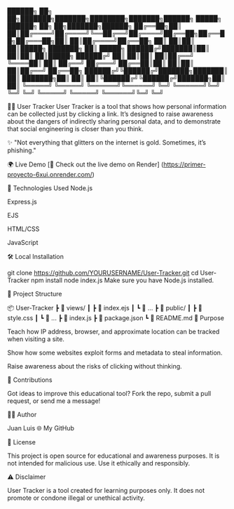 ██████╗ ██╗   ██╗███████╗███████╗████████╗███████╗██████╗ █████╗ ██████╗ ██╗   ██╗███████╗██████╗
██╔══██╗██║   ██║██╔════╝██╔════╝╚══██╔══╝██╔════╝██╔══██╗██╔══██╗██╔═══██╗██║   ██║██╔════╝██╔══██╗
██║  ██║██║   ██║█████╗  ███████╗   ██║   █████╗  ██████╔╝███████║██║   ██║██║   ██║█████╗  ██████╔╝
██║  ██║██║   ██║██╔══╝  ╚════██║   ██║   ██╔══╝  ██╔═══╝ ██╔══██║██║   ██║██║   ██║██╔══╝  ██╔══██╗
██████╔╝╚██████╔╝███████╗███████║   ██║   ███████╗██║     ██║  ██║╚██████╔╝╚██████╔╝███████╗██║  ██║
╚═════╝  ╚═════╝ ╚══════╝╚══════╝   ╚═╝   ╚══════╝╚═╝     ╚═╝  ╚═╝ ╚═════╝  ╚═════╝ ╚══════╝╚═╝  ╚═╝

🕵️‍♂️ User Tracker
User Tracker is a tool that shows how personal information can be collected just by clicking a link.
It’s designed to raise awareness about the dangers of indirectly sharing personal data, and to demonstrate that social engineering is closer than you think.

✨ "Not everything that glitters on the internet is gold. Sometimes, it’s phishing."

🌍 Live Demo
[🔗 Check out the live demo on Render] (https://primer-proyecto-6xui.onrender.com/)

🧰 Technologies Used
Node.js

Express.js

EJS

HTML/CSS

JavaScript

🛠️ Local Installation


git clone https://github.com/YOURUSERNAME/User-Tracker.git
cd User-Tracker
npm install
node index.js
Make sure you have Node.js installed.

📂 Project Structure

📦 User-Tracker
 ┣ 📂 views/
 ┃ ┣ 📄 index.ejs
 ┃ ┗ 📄 ...
 ┣ 📂 public/
 ┃ ┣ 📄 style.css
 ┃ ┗ 📄 ...
 ┣ 📄 index.js
 ┣ 📄 package.json
 ┗ 📄 README.md
🧠 Purpose

Teach how IP address, browser, and approximate location can be tracked when visiting a site.

Show how some websites exploit forms and metadata to steal information.

Raise awareness about the risks of clicking without thinking.

🤝 Contributions

Got ideas to improve this educational tool?
Fork the repo, submit a pull request, or send me a message!

👨‍💻 Author

Juan Luis
🌐 My GitHub

📜 License

This project is open source for educational and awareness purposes.
It is not intended for malicious use.
Use it ethically and responsibly.

⚠️ Disclaimer

User Tracker is a tool created for learning purposes only.
It does not promote or condone illegal or unethical activity.
